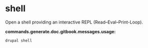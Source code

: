 # shell
Open a shell providing an interactive REPL (Read–Eval–Print-Loop).

**commands.generate.doc.gitbook.messages.usage:**
```
drupal shell
```
